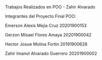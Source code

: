 Trabajos Realizados en POO - Zahir Alvarado



Integrantes del Proyecto Final POO:

Emerson Alexis Mejia Cruz 20201900153

Gerzon Misael Flores Amaya 20201900042

Hector Josue Molina Fortin 20191900628

Zahir Imanol Alvarado Guerrero 20201900002
